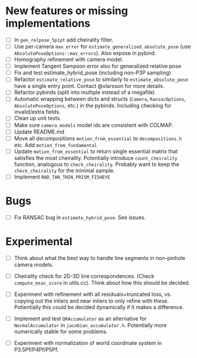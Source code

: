 # New features or missing implementations

- [ ] In `gen_relpose_5p1pt` add cheirality filter.
- [ ] Use per-camera `max_error` for `estimate_generalized_absolute_pose` (use `AbsolutePoseOptions::max_errors`). Also expose in pybind.
- [ ] Homography refinement with camera model.
- [ ] Implement Tangent Sampson error also for generalized relative pose
- [ ] Fix and test estimate_hybrid_pose (including non-P3P sampling)
- [ ] Refactor `estimate_relative_pose` to similarly to `estimate_absolute_pose` have a single entry point. Contact @vlarsson for more details.
- [ ] Refactor pybinds (split into multiple instead of a megafile)
- [ ] Automatic wrapping between dicts and structs (`Camera`, `RansacOptions`, `AbsolutePoseOptions`, etc.) in the pybinds. Including checking for invalid/extra fields.
- [ ] Clean up unit tests.
- [ ] Make sure `camera_models` model ids are consistent with COLMAP.
- [ ] Update README.md
- [ ] Move all decompositions `motion_from_essential` to `decompositions.h` etc. Add `motion_from_fundamental`
- [ ] Update `motion_from_essential` to return single essential matrix that satisfies the most cheirality. Potentially introduce `count_cheirality` function, analogous to `check_cheirality`. Probably want to keep the `check_cheirality` for the minimal sample.
- [ ] Implement `RAD_TAN_THIN_PRISM_FISHEYE`

# Bugs
- [ ] Fix RANSAC bug in `estimate_hybrid_pose`. See issues.


# Experimental
- [ ] Think about what the best way to handle line segments in non-pinhole camera models.
- [ ] Cheirality check for 2D-3D line correspondences. (Check `compute_msac_score` in utils.cc). Think about how this should be decided.
- [ ] Experiment with refinement with all residuals+truncated loss, vs. copying out the inliers and near inliers to only refine with these. Potientially this could be decided dynamically if it makes a difference.
- [ ] Implement and test `QRAccumulator` as an alternative for `NormalAccumulator` in `jacobian_accumulator.h`. Potentially more numerically stable for some problems.
- [ ] Experiment with normalization of world coordinate system in P3.5Pf/P4Pf/P5Pf.

